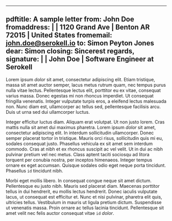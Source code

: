 <!--
Note:

There is an asymmetry between the sender and the receiver.
For the sender, you specify their name and address separately.
For the receiver, everything goes into the same variable.
Somewhat weird, but this is how this class works.

By the way, all the variables are optional (but recommended).

Other useful variables to set:

  * title: a big title in the center of the page; not sure why you would want it.
    (Note: pdftitle is just like title, but only has effect on the metadata
    and does not actually print anything on the page.)
  * subject: you know, like in an email; looks weird in 2021, but possible.
-->

---
pdftitle: A sample letter
from: John Doe
fromaddress: |
  | 1120 Grand Ave
  | Benton AR 72015
  | United States
fromemail: john.doe@serokell.io
to: Simon Peyton Jones
dear: Simon
closing: Sincerest regards,
signature: |
  | John Doe
  | Software Engineer at Serokell
---

Lorem ipsum _dolor_ sit amet, consectetur adipiscing elit.
Etiam tristique, massa sit amet auctor semper, lacus metus rutrum quam, nec tempus purus nulla vitae lectus.
Pellentesque lectus elit, porttitor eu ex vitae, consequat varius massa.
Donec egestas mi non rhoncus imperdiet.
Ut consequat fringilla venenatis.
Integer vulputate turpis eros, a eleifend lectus malesuada non.
Nunc diam est, ullamcorper ac tellus sed, pellentesque facilisis arcu.
Duis ut urna sed dui ullamcorper luctus.

Integer efficitur luctus diam.
Aliquam erat volutpat.
Ut non justo lorem.
Cras mattis nulla sit amet dui maximus pharetra.
Lorem ipsum _dolor_ sit amet, consectetur adipiscing elit.
In interdum sollicitudin ullamcorper.
Donec semper placerat tortor in tristique.
Mauris orci risus, sollicitudin quis mi eu, sodales consequat justo.
Phasellus vehicula ex sit amet sem interdum commodo.
Cras at nibh et ex rhoncus suscipit ac vel velit.
Ut in dui ac nibh pulvinar pretium vel nec metus.
Class aptent taciti sociosqu ad litora torquent per conubia nostra, per inceptos himenaeos.
Integer tempus ornare ex eget accumsan.
Quisque sodales odio eget neque porta tincidunt.
Phasellus `id` tincidunt nibh.

Morbi eget mollis libero.
In consequat congue neque sit amet dictum.
Pellentesque eu justo nibh.
Mauris sed placerat diam.
Maecenas porttitor tellus in dui hendrerit, eu mollis lectus hendrerit.
Donec iaculis vulputate lacus, ut consequat est efficitur et.
Nunc et nisi pulvinar, pharetra elit quis, ultricies tellus.
Vestibulum in mauris ut ligula pretium dictum.
Suspendisse ut venenatis massa.
Proin ornare ac tellus lacinia tincidunt.
Pellentesque sit amet velit nec felis auctor consequat vitae `id` _dolor_.
